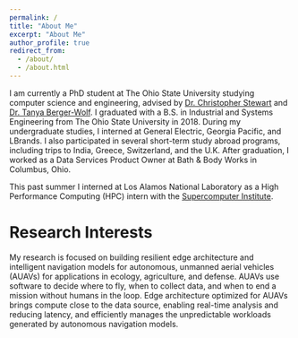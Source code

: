 ```yaml
---
permalink: /
title: "About Me"
excerpt: "About Me"
author_profile: true
redirect_from: 
  - /about/
  - /about.html
---
```


I am currently a PhD student at The Ohio State University studying computer science and engineering, advised by [Dr. Christopher Stewart](https://www.reroutlab.org/) and [Dr. Tanya Berger-Wolf](https://cse.osu.edu/people/berger-wolf.1). I graduated with a B.S. in Industrial and Systems Engineering from The Ohio State University in 2018. During my undergraduate studies, I interned at General Electric, Georgia Pacific, and LBrands. I also participated in several short-term study abroad programs, including trips to India, Greece, Switzerland, and the U.K. After graduation, I worked as a Data Services Product Owner at Bath & Body Works in Columbus, Ohio. 

This past summer I interned at Los Alamos National Laboratory as a High Performance Computing (HPC) intern with the [Supercomputer Institute](https://jennamk14.github.io/portfolio/lanl/).

Research Interests
======

My research is focused on building resilient edge architecture and intelligent navigation models for autonomous, unmanned aerial vehicles (AUAVs) for applications in ecology, agriculture, and defense. AUAVs use software to decide where to fly, when to collect data, and when to end a mission without humans in the loop. Edge architecture optimized for AUAVs brings compute close to the data source, enabling real-time analysis and reducing latency, and efficiently manages the unpredictable workloads generated by autonomous navigation models.
